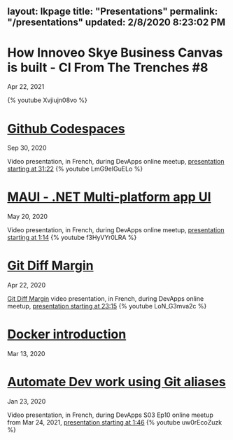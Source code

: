 layout: lkpage
title: "Presentations"
permalink: "/presentations"
updated: 2/8/2020 8:23:02 PM
---

# How Innoveo Skye Business Canvas is built - CI From The Trenches #8
Apr 22, 2021

{% youtube Xvjiujn08vo %}

# [Github Codespaces](https://laurentkempe.com/presentations/Github%20Codespaces/#/)
Sep 30, 2020

Video presentation, in French, during DevApps online meetup, [presentation starting at 31:22](https://youtu.be/LmG9eIGuELo?t=1883)
{% youtube LmG9eIGuELo %}

# [MAUI - .NET Multi-platform app UI](https://laurentkempe.com/presentations/dotNET%20Multi-platform%20App%20UI/#/)
May 20, 2020

Video presentation, in French, during DevApps online meetup, [presentation starting at 1:14](https://youtu.be/f3HyVYr0LRA?t=74)
{% youtube f3HyVYr0LRA %}

# [Git Diff Margin](https://laurentkempe.com/presentations/Git%20Diff%20Margin/index.html#/)
Apr 22, 2020

[Git Diff Margin](https://marketplace.visualstudio.com/items?itemName=LaurentKempe.GitDiffMargin) video presentation, in French, during DevApps online meetup, [presentation starting at 23:15](https://youtu.be/LoN_G3mva2c?t=1395)
{% youtube LoN_G3mva2c %}

# [Docker introduction](https://laurentkempe.com/presentations/Docker%20introduction/index.html#/)
Mar 13, 2020

# [Automate Dev work using Git aliases](https://laurentkempe.com/presentations/Automate%20Dev%20work%20using%20Git%20aliases/index.html#/)
Jan 23, 2020

Video presentation, in French, during DevApps S03 Ep10 online meetup from Mar 24, 2021, [presentation starting at 1:46](https://youtu.be/uw0rEcoZuzk?t=106)
{% youtube uw0rEcoZuzk %}
